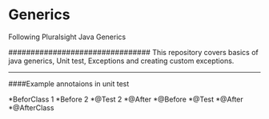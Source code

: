 # Generics
Following Pluralsight Java Generics


################################
This repository covers basics of java generics, Unit test, Exceptions and creating custom exceptions.

-----------------------------------------

####Example annotaions in unit test

*BeforClass 1
*Before 2
*@Test 2
*@After
*@Before
*@Test
*@After
*@AfterClass



